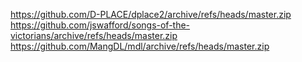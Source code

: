 https://github.com/D-PLACE/dplace2/archive/refs/heads/master.zip
https://github.com/jswafford/songs-of-the-victorians/archive/refs/heads/master.zip
https://github.com/MangDL/mdl/archive/refs/heads/master.zip
